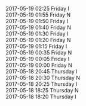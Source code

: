 2017-05-19 02:25 Friday  I  
2017-05-19 01:55 Friday  N  
2017-05-19 01:50 Friday  I  
2017-05-19 01:40 Friday  N  
2017-05-19 01:30 Friday  I  
2017-05-19 01:20 Friday  N  
2017-05-19 01:15 Friday  I  
2017-05-19 00:35 Friday  N  
2017-05-19 00:05 Friday  I  
2017-05-19 00:00 Friday  N  
2017-05-18 20:45 Thursday  I  
2017-05-18 20:30 Thursday  N  
2017-05-18 20:25 Thursday  I  
2017-05-18 18:25 Thursday  N  
2017-05-18 18:20 Thursday  I  
